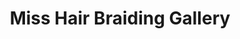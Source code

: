 ---
title: "Miss Hair Braiding Gallery"
url: /washington/miss-hair-braiding-gallery/
shop: hairdresser
---